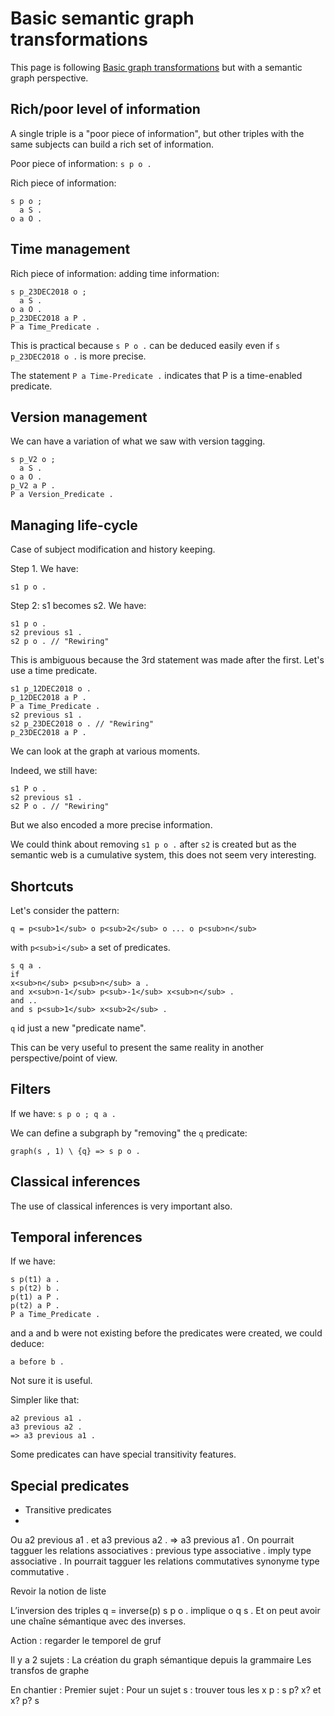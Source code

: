 # Basic semantic graph transformations

This page is following [Basic graph transformations](basic-graph-transformations.md) but with a semantic graph perspective.

## Rich/poor level of information

A single triple is a "poor piece of information", but other triples with the same subjects can build a rich set of information.

Poor piece of information: `s p o .`

Rich piece of information:

```
s p o ;
  a S .
o a O .
```

## Time management

Rich piece of information: adding time information:

```
s p_23DEC2018 o ;
  a S .
o a O .
p_23DEC2018 a P .
P a Time_Predicate .
```

This is practical because `s P o .` can be deduced easily even if `s p_23DEC2018 o .` is more precise.

The statement `P a Time-Predicate .` indicates that P is a time-enabled predicate.

## Version management

We can have a variation of what we saw with version tagging.

```
s p_V2 o ;
  a S .
o a O .
p_V2 a P .
P a Version_Predicate .
```

## Managing life-cycle

Case of subject modification and history keeping.

Step 1. We have:

```
s1 p o .
```

Step 2: s1 becomes s2. We have:

```
s1 p o .
s2 previous s1 .
s2 p o . // "Rewiring"
```

This is ambiguous because the 3rd statement was made after the first. Let's use a time predicate.

```
s1 p_12DEC2018 o .
p_12DEC2018 a P .
P a Time_Predicate .
s2 previous s1 .
s2 p_23DEC2018 o . // "Rewiring"
p_23DEC2018 a P .
```

We can look at the graph at various moments.

Indeed, we still have:

```
s1 P o .
s2 previous s1 .
s2 P o . // "Rewiring"
```

But we also encoded a more precise information.

We could think about removing `s1 p o .` after `s2` is created but as the semantic web is a cumulative system, this does not seem very interesting.

## Shortcuts

Let's consider the pattern:

```
q = p<sub>1</sub> o p<sub>2</sub> o ... o p<sub>n</sub>
```

with `p<sub>i</sub>` a set of predicates.

```
s q a .
if
x<sub>n</sub> p<sub>n</sub> a .
and x<sub>n-1</sub> p<sub>-1</sub> x<sub>n</sub> .
and ..
and s p<sub>1</sub> x<sub>2</sub> . 
```

`q` id just a new "predicate name".

This can be very useful to present the same reality in another perspective/point of view.

## Filters
 
If we have: `s p o ; q a .`

We can define a subgraph by "removing" the  `q`  predicate:

```
graph(s , 1) \ {q} => s p o .
```

## Classical inferences

The use of classical inferences is very important also.

## Temporal inferences

If we have:

```
s p(t1) a .
s p(t2) b .
p(t1) a P .
p(t2) a P .
P a Time_Predicate .
```

and a and b were not existing before the predicates were created, we could deduce:

```
a before b .
```

Not sure it is useful.

Simpler like that:

```
a2 previous a1 .
a3 previous a2 .
=> a3 previous a1 .
```

Some predicates can have special transitivity features.

## Special predicates

  * Transitive predicates
  * 


Ou a2 previous a1 . et a3 previous a2 . => a3 previous a1 .
On pourrait tagguer les relations associatives :
previous type associative .
imply type associative .
In pourrait tagguer les relations commutatives
synonyme type commutative .

Revoir la notion de liste

L’inversion des triples q = inverse(p)
s p o . implique o q s .
Et on peut avoir une chaîne sémantique avec des inverses.


Action : regarder le temporel de gruf

Il y a 2 sujets :
La création du graph sémantique depuis la grammaire
Les transfos de graphe


En chantier :
Premier sujet :
Pour un sujet s : trouver tous les x p : 
s p? x? et x? p? s

